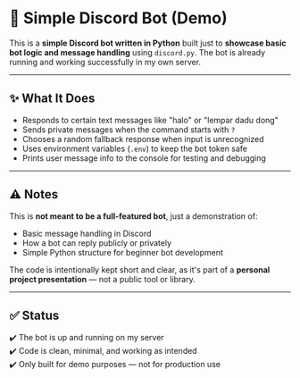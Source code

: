 # 🧠 Simple Discord Bot (Demo)

This is a **simple Discord bot written in Python** built just to **showcase basic bot logic and message handling** using `discord.py`. The bot is already running and working successfully in my own server.

---

## ✨ What It Does

- Responds to certain text messages like "halo" or "lempar dadu dong"
- Sends private messages when the command starts with `?`
- Chooses a random fallback response when input is unrecognized
- Uses environment variables (`.env`) to keep the bot token safe
- Prints user message info to the console for testing and debugging

---

## ⚠️ Notes

This is **not meant to be a full-featured bot**, just a demonstration of:
- Basic message handling in Discord
- How a bot can reply publicly or privately
- Simple Python structure for beginner bot development

The code is intentionally kept short and clear, as it's part of a **personal project presentation** — not a public tool or library.

---

## ✅ Status

✔️ The bot is up and running on my server  
✔️ Code is clean, minimal, and working as intended  
✔️ Only built for demo purposes — not for production use
